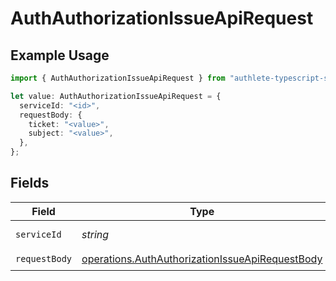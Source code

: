 # AuthAuthorizationIssueApiRequest

## Example Usage

```typescript
import { AuthAuthorizationIssueApiRequest } from "authlete-typescript-sdk/models/operations";

let value: AuthAuthorizationIssueApiRequest = {
  serviceId: "<id>",
  requestBody: {
    ticket: "<value>",
    subject: "<value>",
  },
};
```

## Fields

| Field                                                                                                              | Type                                                                                                               | Required                                                                                                           | Description                                                                                                        |
| ------------------------------------------------------------------------------------------------------------------ | ------------------------------------------------------------------------------------------------------------------ | ------------------------------------------------------------------------------------------------------------------ | ------------------------------------------------------------------------------------------------------------------ |
| `serviceId`                                                                                                        | *string*                                                                                                           | :heavy_check_mark:                                                                                                 | A service ID.                                                                                                      |
| `requestBody`                                                                                                      | [operations.AuthAuthorizationIssueApiRequestBody](../../models/operations/authauthorizationissueapirequestbody.md) | :heavy_check_mark:                                                                                                 | N/A                                                                                                                |